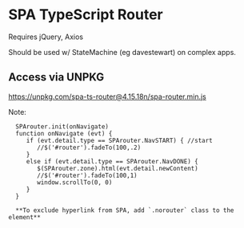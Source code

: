 
# SPA TypeScript Router 

Requires jQuery, Axios 

Should be used w/ StateMachine (eg davestewart) on complex apps.

## Access via UNPKG
   https://unpkg.com/spa-ts-router@4.15.18n/spa-router.min.js


Note:

      SPArouter.init(onNavigate)
      function onNavigate (evt) {
         if (evt.detail.type == SPArouter.NavSTART) { //start
            //$('#router').fadeTo(100,.2)
         }
         else if (evt.detail.type == SPArouter.NavDONE) {
            $(SPArouter.zone).html(evt.detail.newContent)
            //$('#router').fadeTo(100,1)
            window.scrollTo(0, 0)
         }
      }
      
      **To exclude hyperlink from SPA, add `.norouter` class to the element**
